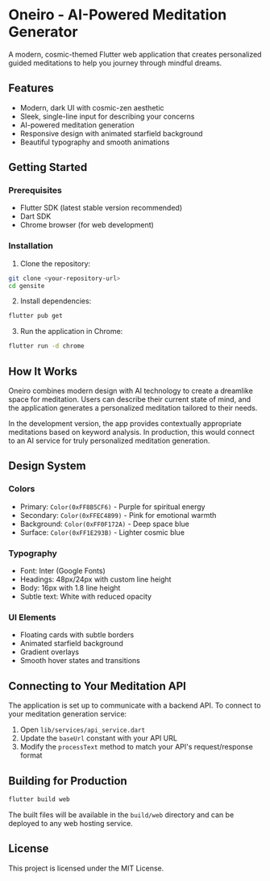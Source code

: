 # Oneiro - AI-Powered Meditation Generator

A modern, cosmic-themed Flutter web application that creates personalized guided meditations to help you journey through mindful dreams.

## Features

- Modern, dark UI with cosmic-zen aesthetic
- Sleek, single-line input for describing your concerns
- AI-powered meditation generation
- Responsive design with animated starfield background
- Beautiful typography and smooth animations

## Getting Started

### Prerequisites

- Flutter SDK (latest stable version recommended)
- Dart SDK
- Chrome browser (for web development)

### Installation

1. Clone the repository:
```bash
git clone <your-repository-url>
cd gensite
```

2. Install dependencies:
```bash
flutter pub get
```

3. Run the application in Chrome:
```bash
flutter run -d chrome
```

## How It Works

Oneiro combines modern design with AI technology to create a dreamlike space for meditation. Users can describe their current state of mind, and the application generates a personalized meditation tailored to their needs.

In the development version, the app provides contextually appropriate meditations based on keyword analysis. In production, this would connect to an AI service for truly personalized meditation generation.

## Design System

### Colors
- Primary: `Color(0xFF8B5CF6)` - Purple for spiritual energy
- Secondary: `Color(0xFFEC4899)` - Pink for emotional warmth
- Background: `Color(0xFF0F172A)` - Deep space blue
- Surface: `Color(0xFF1E293B)` - Lighter cosmic blue

### Typography
- Font: Inter (Google Fonts)
- Headings: 48px/24px with custom line height
- Body: 16px with 1.8 line height
- Subtle text: White with reduced opacity

### UI Elements
- Floating cards with subtle borders
- Animated starfield background
- Gradient overlays
- Smooth hover states and transitions

## Connecting to Your Meditation API

The application is set up to communicate with a backend API. To connect to your meditation generation service:

1. Open `lib/services/api_service.dart`
2. Update the `baseUrl` constant with your API URL
3. Modify the `processText` method to match your API's request/response format

## Building for Production

```bash
flutter build web
```

The built files will be available in the `build/web` directory and can be deployed to any web hosting service.

## License

This project is licensed under the MIT License.
